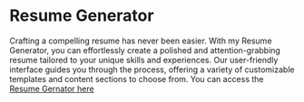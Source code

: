 # Resume Generator

Crafting a compelling resume has never been easier. With my Resume Generator, you can effortlessly create a polished and attention-grabbing resume tailored to your unique skills and experiences. Our user-friendly interface guides you through the process, offering a variety of customizable templates and content sections to choose from. You can access the [Resume Gernator here](https://austinchangresumegenerator.netlify.app/)
